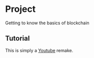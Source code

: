 # Project

Getting to know the basics of blockchain

## Tutorial

This is simply a [Youtube](https://www.youtube.com/watch?v=baJYhYsHkLM) remake.